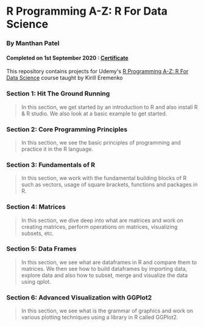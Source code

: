 # R Programming A-Z: R For Data Science

### By Manthan Patel

#### Completed on 1st September 2020 : [Certificate](https://www.udemy.com/certificate/UC-332aaa64-8e68-4bee-98c3-5baf74c6df18/)

This repository contains projects for Udemy's [R Programming A-Z: R For Data Science](https://www.udemy.com/course/r-programming/) course taught by Kirill Eremenko

### Section 1: Hit The Ground Running
>In this section, we get started by an introduction to R and also install R & R studio. We also look at a basic example to get started.

### Section 2: Core Programming Principles
>In this section, we see the basic principles of programming and practice it in the R language.

### Section 3: Fundamentals of R
>In this section, we work with the fundamental building blocks of R such as vectors, usage of square brackets, functions and packages in R.

### Section 4: Matrices
>In this section, we dive deep into what are matrices and work on creating matrices, perform operations on matrices, visualizing subsets, etc.

### Section 5: Data Frames
>In this section, we see what are dataframes in R and compare them to matrices. We then see how to build dataframes by importing data, explore data and also how to subset, merge and visualize the data using qplot.

### Section 6: Advanced Visualization with GGPlot2
>In this section, we see what is the grammar of graphics and work on various plotting techniques using a library in R called GGPlot2. 